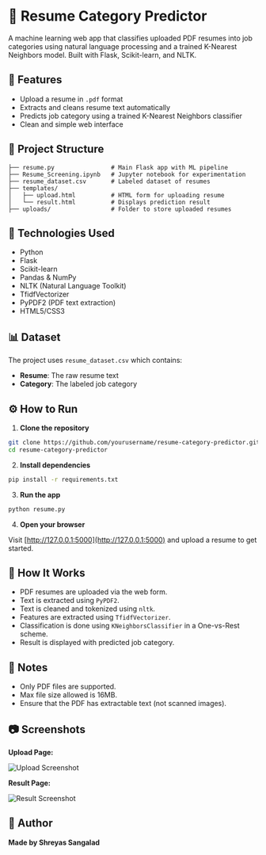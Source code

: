 # 📄 Resume Category Predictor

A machine learning web app that classifies uploaded PDF resumes into job categories using natural language processing and a trained K-Nearest Neighbors model. Built with Flask, Scikit-learn, and NLTK.

## 🚀 Features

- Upload a resume in `.pdf` format
- Extracts and cleans resume text automatically
- Predicts job category using a trained K-Nearest Neighbors classifier
- Clean and simple web interface

## 📂 Project Structure

```
├── resume.py                # Main Flask app with ML pipeline
├── Resume_Screening.ipynb   # Jupyter notebook for experimentation
├── resume_dataset.csv       # Labeled dataset of resumes
├── templates/
│   ├── upload.html          # HTML form for uploading resume
│   └── result.html          # Displays prediction result
├── uploads/                 # Folder to store uploaded resumes
```

## 🧰 Technologies Used

- Python
- Flask
- Scikit-learn
- Pandas & NumPy
- NLTK (Natural Language Toolkit)
- TfidfVectorizer
- PyPDF2 (PDF text extraction)
- HTML5/CSS3

## 📊 Dataset

The project uses `resume_dataset.csv` which contains:
- **Resume**: The raw resume text
- **Category**: The labeled job category

## ⚙️ How to Run

1. **Clone the repository**

```bash
git clone https://github.com/yourusername/resume-category-predictor.git
cd resume-category-predictor
```

2. **Install dependencies**

```bash
pip install -r requirements.txt
```

3. **Run the app**

```bash
python resume.py
```

4. **Open your browser**

Visit [http://127.0.0.1:5000](http://127.0.0.1:5000) and upload a resume to get started.

## 🧠 How It Works

- PDF resumes are uploaded via the web form.
- Text is extracted using `PyPDF2`.
- Text is cleaned and tokenized using `nltk`.
- Features are extracted using `TfidfVectorizer`.
- Classification is done using `KNeighborsClassifier` in a One-vs-Rest scheme.
- Result is displayed with predicted job category.

## 📌 Notes

- Only PDF files are supported.
- Max file size allowed is 16MB.
- Ensure that the PDF has extractable text (not scanned images).

## 📷 Screenshots

**Upload Page:**

![Upload Screenshot](screenshots/upload.png)

**Result Page:**

![Result Screenshot](screenshots/result.png)

## 👤 Author

**Made by Shreyas Sangalad**
